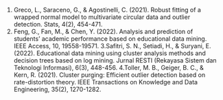 1. Greco, L., Saraceno, G., & Agostinelli, C. (2021). Robust fitting of a wrapped normal model to multivariate circular data and outlier detection. Stats, 4(2), 454-471.
2. Feng, G., Fan, M., & Chen, Y. (2022). Analysis and prediction of students’ academic performance based on educational data mining. IEEE Access, 10, 19558-19571.
3.Safitri, S. N., Setiadi, H., & Suryani, E. (2022). Educational data mining using cluster analysis methods and decision trees based on log mining. Jurnal RESTI (Rekayasa Sistem dan Teknologi Informasi), 6(3), 448-456.
4.Toller, M. B., Geiger, B. C., & Kern, R. (2021). Cluster purging: Efficient outlier detection based on rate-distortion theory. IEEE Transactions on Knowledge and Data Engineering, 35(2), 1270-1282.
